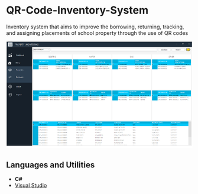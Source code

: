 # QR-Code-Inventory-System
Inventory system that aims to improve the borrowing, returning, tracking, and assigning placements of school property through the use of QR codes

<img src="https://github.com/raxxcarandang/QR-Code-Inventory-System/blob/main/src/preview.png" />

## Languages and Utilities
- **C#**
- [Visual Studio](https://visualstudio.microsoft.com/)
